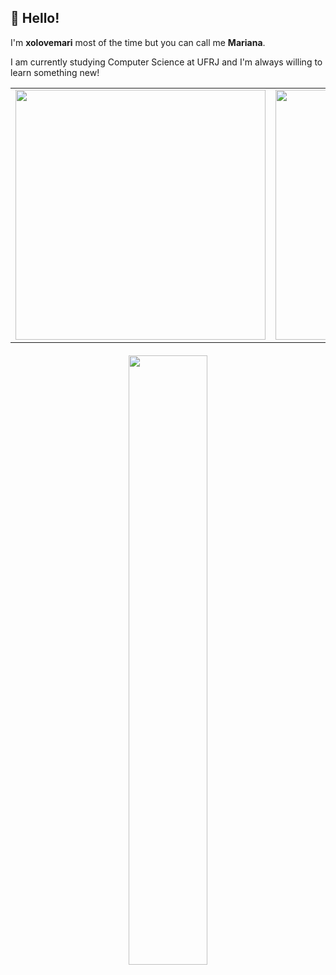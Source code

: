 ## 👋 Hello! 
I'm **xolovemari** most of the time but you can call me **Mariana**.

I am currently studying Computer Science at UFRJ and I'm always willing to learn something new!

<table>
  <tr>
    <td>
      <img loading="lazy" width="400px" src=""/>
    </td>
    <td>
      <a href="https://github.com/xolovemari">
        <img loading="lazy" width="400px" src="http://github-readme-streak-stats.herokuapp.com/?user=xolovemari&theme=radical&date_format=M%20j%5B%2C%20Y%5D&ring=ff3068&fire=ff3068&sideNums=ff3068"/>
      </a>
    </td>
  </tr>
</table>

<div align="center" style="margin-top: 20px;">
  <img align="center" width="50%" src="https://c.tenor.com/88SIL_3fLBoAAAAC/tenor.gif"/>
</div>

